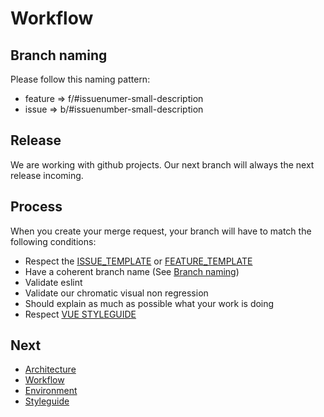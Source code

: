 # Workflow

## Branch naming

Please follow this naming pattern:

- feature => f/#issuenumer-small-description
- issue => b/#issuenumber-small-description

## Release

We are working with github projects. Our next branch will always the next release incoming.

## Process

When you create your merge request, your branch will have to match the following conditions:

- Respect the [ISSUE_TEMPLATE](../.github/ISSUE_TEMPLATE/bug_report.md) or [FEATURE_TEMPLATE](../.github/ISSUE_TEMPLATE/feature_request.md)
- Have a coherent branch name (See [Branch naming](#branch-naming))
- Validate eslint
- Validate our chromatic visual non regression
- Should explain as much as possible what your work is doing
- Respect [VUE STYLEGUIDE](https://vuejs.org/v2/style-guide/)

## Next

- [Architecture](./architecture.md)
- [Workflow](./workflow.md)
- [Environment](./environment.md)
- [Styleguide](./styleguide.md)
